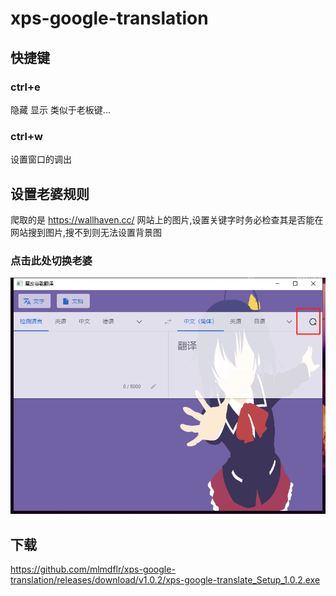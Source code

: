 # xps-google-translation

## 快捷键



### ctrl+e

隐藏 显示 类似于老板键...


### ctrl+w

设置窗口的调出

## 设置老婆规则

爬取的是  https://wallhaven.cc/  网站上的图片,设置关键字时务必检查其是否能在网站搜到图片,搜不到则无法设置背景图

### 点击此处切换老婆

![image-20211026145051247](README.assets/image-20211026145051247.png)


## 下载

https://github.com/mlmdflr/xps-google-translation/releases/download/v1.0.2/xps-google-translate_Setup_1.0.2.exe